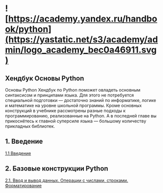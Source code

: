 # ![https://academy.yandex.ru/handbook/python](https://yastatic.net/s3/academy/admin/logo_academy_bec0a46911.svg)
## Хендбук Основы Python
Основы Python
Хендбук по Python поможет овладеть основным синтаксисом и принципами языка. Для этого не потребуется специальной подготовки — достаточно знаний по информатике, логике и математике на уровне школьной программы. Кроме основных конструкций в учебнике рассмотрены разные подходы к программированию, реализованные на Python. А в последней главе вы прикоснётесь к главной суперсиле языка — большому количеству прикладных библиотек.
## 1. Введение
[1.1 Введение](https://academy.yandex.ru/handbook/python)
## 2. Базовые конструкции Python
[2.1. Ввод и вывод данных. Операции с числами, строками. Форматирование](https://academy.yandex.ru/handbook/python/article/vvod-i-vyvod-dannykh-operatsii-s-chislami-strokami-formatirovaniye)
